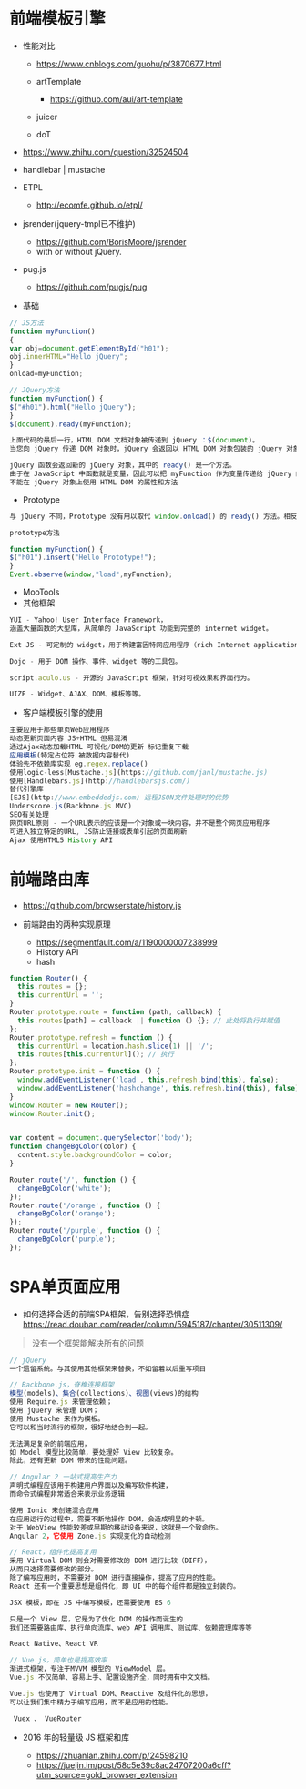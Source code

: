 # 前端模板引擎

- 性能对比

  - <https://www.cnblogs.com/guohu/p/3870677.html>
  - artTemplate

    - <https://github.com/aui/art-template>

  - juicer

  - doT

- <https://www.zhihu.com/question/32524504>

- handlebar | mustache

- ETPL

  - <http://ecomfe.github.io/etpl/>

- jsrender(jquery-tmpl已不维护)

  - <https://github.com/BorisMoore/jsrender>
  - with or without jQuery.

- pug.js

  - <https://github.com/pugjs/pug>

- 基础

```javascript
// JS方法
function myFunction()
{
var obj=document.getElementById("h01");
obj.innerHTML="Hello jQuery";
}
onload=myFunction;

// JQuery方法
function myFunction() {
$("#h01").html("Hello jQuery");
}
$(document).ready(myFunction);

上面代码的最后一行，HTML DOM 文档对象被传递到 jQuery ：$(document)。
当您向 jQuery 传递 DOM 对象时，jQuery 会返回以 HTML DOM 对象包装的 jQuery 对象。

jQuery 函数会返回新的 jQuery 对象，其中的 ready() 是一个方法。
由于在 JavaScript 中函数就是变量，因此可以把 myFunction 作为变量传递给 jQuery 的 ready 方法。
不能在 jQuery 对象上使用 HTML DOM 的属性和方法
```

- Prototype

```javascript
与 jQuery 不同，Prototype 没有用以取代 window.onload() 的 ready() 方法。相反，Prototype 会向浏览器及 HTML DOM 添加扩展。

prototype方法

function myFunction() {
$("h01").insert("Hello Prototype!");
}
Event.observe(window,"load",myFunction);
```

- MooTools
- 其他框架

```javascript
YUI - Yahoo! User Interface Framework，
涵盖大量函数的大型库，从简单的 JavaScript 功能到完整的 internet widget。

Ext JS - 可定制的 widget，用于构建富因特网应用程序（rich Internet applications）

Dojo - 用于 DOM 操作、事件、widget 等的工具包。

script.aculo.us - 开源的 JavaScript 框架，针对可视效果和界面行为。

UIZE - Widget、AJAX、DOM、模板等等。
```

- 客户端模板引擎的使用

```javascript
主要应用于那些单页Web应用程序
动态更新页面内容 JS+HTML 但易混淆
通过Ajax动态加载HTML 可视化/DOM的更新 标记重复下载
应用模板(特定占位符 被数据内容替代)
体验先不依赖库实现 eg.regex.replace()
使用logic-less[Mustache.js](https://github.com/janl/mustache.js)
使用[Handlebars.js](http://handlebarsjs.com/)
替代引擎库
[EJS](http://www.embeddedjs.com) 远程JSON文件处理时的优势
Underscore.js(Backbone.js MVC)
SEO有关处理
网页URL原则 - 一个URL表示的应该是一个对象或一块内容，并不是整个网页应用程序
可进入独立特定的URL, JS防止链接或表单引起的页面刷新
Ajax 使用HTML5 History API
```

# 前端路由库

- <https://github.com/browserstate/history.js>
- 前端路由的两种实现原理

  - <https://segmentfault.com/a/1190000007238999>
  - History API
  - hash

```javascript
function Router() {
  this.routes = {};
  this.currentUrl = '';
}
Router.prototype.route = function (path, callback) {
  this.routes[path] = callback || function () {}; // 此处将执行并赋值
};
Router.prototype.refresh = function () {
  this.currentUrl = location.hash.slice(1) || '/';
  this.routes[this.currentUrl](); // 执行
};
Router.prototype.init = function () {
  window.addEventListener('load', this.refresh.bind(this), false);
  window.addEventListener('hashchange', this.refresh.bind(this), false);
}
window.Router = new Router();
window.Router.init();


var content = document.querySelector('body');
function changeBgColor(color) {
  content.style.backgroundColor = color;
}

Router.route('/', function () {
  changeBgColor('white');
});
Router.route('/orange', function () {
  changeBgColor('orange');
});
Router.route('/purple', function () {
  changeBgColor('purple');
});
```

# SPA单页面应用

- 如何选择合适的前端SPA框架，告别选择恐惧症<https://read.douban.com/reader/column/5945187/chapter/30511309/>

> 没有一个框架能解决所有的问题

```javascript
// jQuery
一个遗留系统。与其使用其他框架来替换，不如留着以后重写项目

// Backbone.js，脊椎连接框架
模型(models)、集合(collections)、视图(views)的结构
使用 Require.js 来管理依赖；
使用 jQuery 来管理 DOM；
使用 Mustache 来作为模板。
它可以和当时流行的框架，很好地结合到一起。

无法满足复杂的前端应用，
如 Model 模型比较简单，要处理好 View 比较复杂。
除此，还有更新 DOM 带来的性能问题。

// Angular 2 一站式提高生产力
声明式编程应该用于构建用户界面以及编写软件构建，
而命令式编程非常适合来表示业务逻辑

使用 Ionic 来创建混合应用
在应用运行的过程中，需要不断地操作 DOM，会造成明显的卡顿。
对于 WebView 性能较差或早期的移动设备来说，这就是一个致命伤。
Angular 2，它使用 Zone.js 实现变化的自动检测

// React，组件化提高复用
采用 Virtual DOM 则会对需要修改的 DOM 进行比较（DIFF），
从而只选择需要修改的部分。
除了编写应用时，不需要对 DOM 进行直接操作，提高了应用的性能。
React 还有一个重要思想是组件化，即 UI 中的每个组件都是独立封装的。

JSX 模板，即在 JS 中编写模板，还需要使用 ES 6

只是一个 View 层，它是为了优化 DOM 的操作而诞生的
我们还需要路由库、执行单向流库、web API 调用库、测试库、依赖管理库等等

React Native、React VR

// Vue.js，简单也是提高效率
渐进式框架，专注于MVVM 模型的 ViewModel 层。
Vue.js 不仅简单、容易上手、配置设施齐全，同时拥有中文文档。

Vue.js 也使用了 Virtual DOM、Reactive 及组件化的思想，
可以让我们集中精力于编写应用，而不是应用的性能。

 Vuex 、 VueRouter
```

- 2016 年的轻量级 JS 框架和库

  - <https://zhuanlan.zhihu.com/p/24598210>
  - <https://juejin.im/post/58c5e39c8ac24707200a6cff?utm_source=gold_browser_extension>
